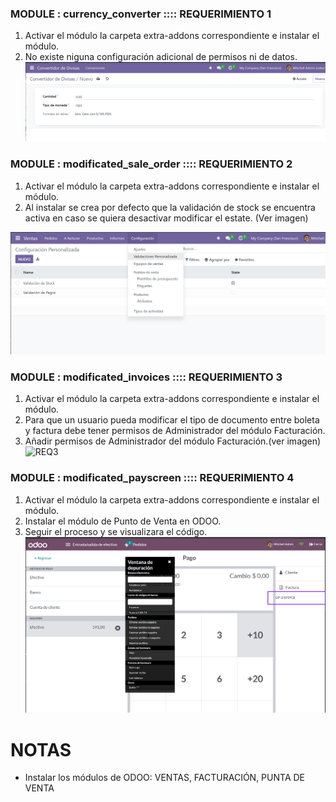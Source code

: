 
### MODULE : currency_converter :::: REQUERIMIENTO 1 
1. Activar el módulo la carpeta extra-addons correspondiente e instalar el módulo.
2. No existe niguna configuración adicional de permisos ni de datos.
![REQ1](src\req1.png)

### MODULE : modificated_sale_order  :::: REQUERIMIENTO 2
1. Activar el módulo la carpeta extra-addons correspondiente e instalar el módulo.
2. Al instalar se crea por defecto que la validación de stock se encuentra activa en caso se quiera desactivar modificar el estate. (Ver imagen)

![REQ2](src\ventas.png)

### MODULE : modificated_invoices  :::: REQUERIMIENTO 3 
1. Activar el módulo la carpeta extra-addons correspondiente e instalar el módulo.
2. Para que un usuario pueda modificar el tipo de documento entre boleta y factura debe tener permisos de Administrador del módulo Facturación.
3. Añadir permisos de Administrador del módulo Facturación.(ver imagen)
![REQ3](src\facturación.png)


### MODULE : modificated_payscreen  :::: REQUERIMIENTO 4
1. Activar el módulo la carpeta extra-addons correspondiente e instalar el módulo.
2. Instalar el módulo de Punto de Venta en ODOO.
3. Seguir el proceso y se visualizara el código.
![REQ4](src\puntodeventa.png)




# NOTAS
- Instalar los módulos de ODOO: VENTAS, FACTURACIÓN, PUNTA DE VENTA